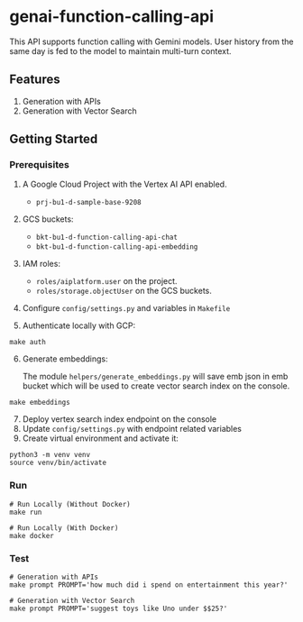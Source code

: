 # genai-function-calling-api

This API supports function calling with Gemini models. User history from the same day is fed to the model to maintain multi-turn context.

## Features

1. Generation with APIs
2. Generation with Vector Search

## Getting Started

### Prerequisites

1. A Google Cloud Project with the Vertex AI API enabled.

   - `prj-bu1-d-sample-base-9208`

2. GCS buckets:

   - `bkt-bu1-d-function-calling-api-chat`
   - `bkt-bu1-d-function-calling-api-embedding`

3. IAM roles:

   - `roles/aiplatform.user` on the project.
   - `roles/storage.objectUser` on the GCS buckets.

4. Configure `config/settings.py` and variables in `Makefile`
5. Authenticate locally with GCP:

```
make auth
```

6. Generate embeddings:

   The module `helpers/generate_embeddings.py` will save emb json in emb bucket which will be used to create vector search index on the console.

```
make embeddings
```

7. Deploy vertex search index endpoint on the console
8. Update `config/settings.py` with endpoint related variables
9. Create virtual environment and activate it:

```
python3 -m venv venv
source venv/bin/activate
```

### Run

```
# Run Locally (Without Docker)
make run

# Run Locally (With Docker)
make docker

```

### Test

```
# Generation with APIs
make prompt PROMPT='how much did i spend on entertainment this year?'

# Generation with Vector Search
make prompt PROMPT='suggest toys like Uno under $$25?'

```
